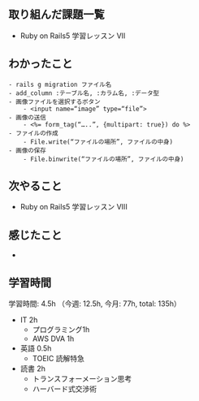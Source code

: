 ## 取り組んだ課題一覧
- Ruby on Rails5 学習レッスン VII
## わかったこと
    - rails g migration ファイル名
    - add_column :テーブル名, :カラム名, :データ型
    - 画像ファイルを選択するボタン
        - <input name=“image” type=“file”>
    - 画像の送信
        - <%= form_tag(“…..”, {multipart: true}) do %>
    - ファイルの作成
        - File.write(“ファイルの場所”, ファイルの中身)
    - 画像の保存
        - File.binwrite(“ファイルの場所”, ファイルの中身)
## 次やること
- Ruby on Rails5 学習レッスン VIII
## 感じたこと
- 
## 学習時間
学習時間: 4.5h （今週: 12.5h, 今月: 77h, total: 135h）
- IT 2h
  - プログラミング1h
  - AWS DVA 1h
- 英語 0.5h
  - TOEIC 読解特急
- 読書 2h
  - トランスフォーメーション思考
  - ハーバード式交渉術
